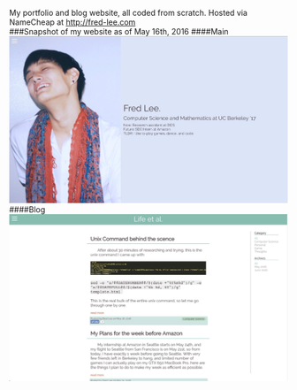 My portfolio and blog website, all coded from scratch. Hosted via NameCheap at http://fred-lee.com
</br>
###Snapshot of my website as of May 16th, 2016
####Main
<img src="assets/img/preview_1.jpg">
</br>
####Blog
<img src="assets/img/preview_2.jpg">